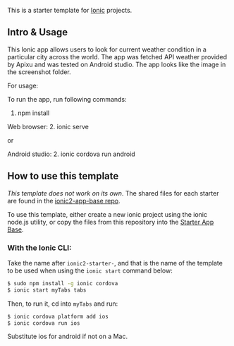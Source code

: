 This is a starter template for [Ionic](http://ionicframework.com/docs/) projects.
## Intro & Usage
This Ionic app allows users to look for current weather condition in a particular city across the world. The app was fetched API weather provided by Apixu and was tested on Android studio. The app looks like the image in the screenshot folder.

For usage:

To run the app, run following commands:

1. npm install

Web browser:
2. ionic serve

or 

Android studio:
2. ionic cordova run android

## How to use this template

*This template does not work on its own*. The shared files for each starter are found in the [ionic2-app-base repo](https://github.com/ionic-team/ionic2-app-base).

To use this template, either create a new ionic project using the ionic node.js utility, or copy the files from this repository into the [Starter App Base](https://github.com/ionic-team/ionic2-app-base).

### With the Ionic CLI:

Take the name after `ionic2-starter-`, and that is the name of the template to be used when using the `ionic start` command below:

```bash
$ sudo npm install -g ionic cordova
$ ionic start myTabs tabs
```

Then, to run it, cd into `myTabs` and run:

```bash
$ ionic cordova platform add ios
$ ionic cordova run ios
```

Substitute ios for android if not on a Mac.

